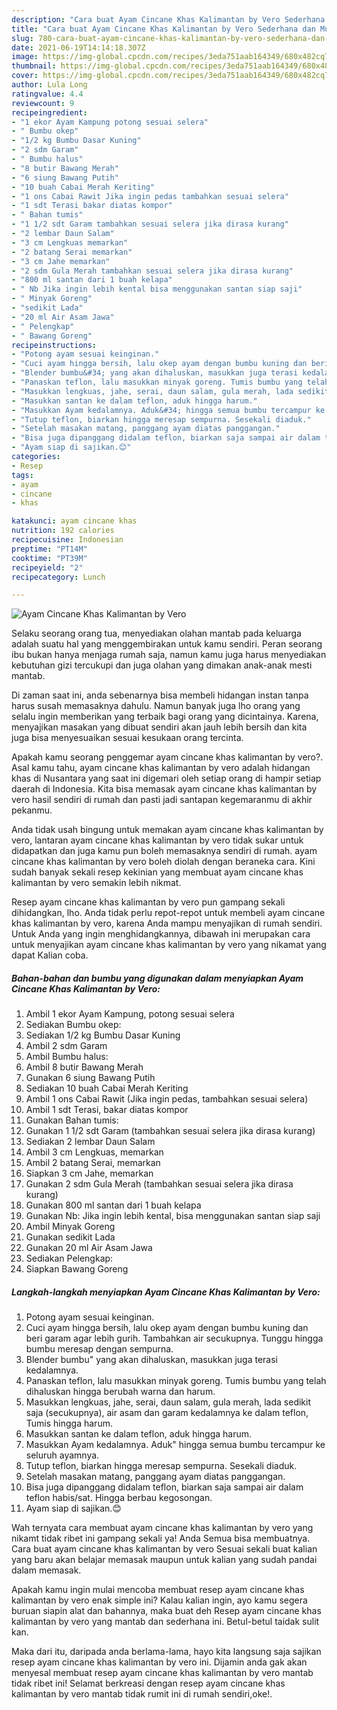 ```yaml
---
description: "Cara buat Ayam Cincane Khas Kalimantan by Vero Sederhana dan Mudah Dibuat"
title: "Cara buat Ayam Cincane Khas Kalimantan by Vero Sederhana dan Mudah Dibuat"
slug: 780-cara-buat-ayam-cincane-khas-kalimantan-by-vero-sederhana-dan-mudah-dibuat
date: 2021-06-19T14:14:18.307Z
image: https://img-global.cpcdn.com/recipes/3eda751aab164349/680x482cq70/ayam-cincane-khas-kalimantan-by-vero-foto-resep-utama.jpg
thumbnail: https://img-global.cpcdn.com/recipes/3eda751aab164349/680x482cq70/ayam-cincane-khas-kalimantan-by-vero-foto-resep-utama.jpg
cover: https://img-global.cpcdn.com/recipes/3eda751aab164349/680x482cq70/ayam-cincane-khas-kalimantan-by-vero-foto-resep-utama.jpg
author: Lula Long
ratingvalue: 4.4
reviewcount: 9
recipeingredient:
- "1 ekor Ayam Kampung potong sesuai selera"
- " Bumbu okep"
- "1/2 kg Bumbu Dasar Kuning"
- "2 sdm Garam"
- " Bumbu halus"
- "8 butir Bawang Merah"
- "6 siung Bawang Putih"
- "10 buah Cabai Merah Keriting"
- "1 ons Cabai Rawit Jika ingin pedas tambahkan sesuai selera"
- "1 sdt Terasi bakar diatas kompor"
- " Bahan tumis"
- "1 1/2 sdt Garam tambahkan sesuai selera jika dirasa kurang"
- "2 lembar Daun Salam"
- "3 cm Lengkuas memarkan"
- "2 batang Serai memarkan"
- "3 cm Jahe memarkan"
- "2 sdm Gula Merah tambahkan sesuai selera jika dirasa kurang"
- "800 ml santan dari 1 buah kelapa"
- " Nb Jika ingin lebih kental bisa menggunakan santan siap saji"
- " Minyak Goreng"
- "sedikit Lada"
- "20 ml Air Asam Jawa"
- " Pelengkap"
- " Bawang Goreng"
recipeinstructions:
- "Potong ayam sesuai keinginan."
- "Cuci ayam hingga bersih, lalu okep ayam dengan bumbu kuning dan beri garam agar lebih gurih. Tambahkan air secukupnya. Tunggu hingga bumbu meresap dengan sempurna."
- "Blender bumbu&#34; yang akan dihaluskan, masukkan juga terasi kedalamnya."
- "Panaskan teflon, lalu masukkan minyak goreng. Tumis bumbu yang telah dihaluskan hingga berubah warna dan harum."
- "Masukkan lengkuas, jahe, serai, daun salam, gula merah, lada sedikit saja (secukupnya), air asam dan garam kedalamnya ke dalam teflon, Tumis hingga harum."
- "Masukkan santan ke dalam teflon, aduk hingga harum."
- "Masukkan Ayam kedalamnya. Aduk&#34; hingga semua bumbu tercampur ke seluruh ayamnya."
- "Tutup teflon, biarkan hingga meresap sempurna. Sesekali diaduk."
- "Setelah masakan matang, panggang ayam diatas panggangan."
- "Bisa juga dipanggang didalam teflon, biarkan saja sampai air dalam teflon habis/sat. Hingga berbau kegosongan."
- "Ayam siap di sajikan.😊"
categories:
- Resep
tags:
- ayam
- cincane
- khas

katakunci: ayam cincane khas 
nutrition: 192 calories
recipecuisine: Indonesian
preptime: "PT14M"
cooktime: "PT39M"
recipeyield: "2"
recipecategory: Lunch

---
```



![Ayam Cincane Khas Kalimantan by Vero](https://img-global.cpcdn.com/recipes/3eda751aab164349/680x482cq70/ayam-cincane-khas-kalimantan-by-vero-foto-resep-utama.jpg)

Selaku seorang orang tua, menyediakan olahan mantab pada keluarga adalah suatu hal yang menggembirakan untuk kamu sendiri. Peran seorang ibu bukan hanya menjaga rumah saja, namun kamu juga harus menyediakan kebutuhan gizi tercukupi dan juga olahan yang dimakan anak-anak mesti mantab.

Di zaman  saat ini, anda sebenarnya bisa membeli hidangan instan tanpa harus susah memasaknya dahulu. Namun banyak juga lho orang yang selalu ingin memberikan yang terbaik bagi orang yang dicintainya. Karena, menyajikan masakan yang dibuat sendiri akan jauh lebih bersih dan kita juga bisa menyesuaikan sesuai kesukaan orang tercinta. 



Apakah kamu seorang penggemar ayam cincane khas kalimantan by vero?. Asal kamu tahu, ayam cincane khas kalimantan by vero adalah hidangan khas di Nusantara yang saat ini digemari oleh setiap orang di hampir setiap daerah di Indonesia. Kita bisa memasak ayam cincane khas kalimantan by vero hasil sendiri di rumah dan pasti jadi santapan kegemaranmu di akhir pekanmu.

Anda tidak usah bingung untuk memakan ayam cincane khas kalimantan by vero, lantaran ayam cincane khas kalimantan by vero tidak sukar untuk didapatkan dan juga kamu pun boleh memasaknya sendiri di rumah. ayam cincane khas kalimantan by vero boleh diolah dengan beraneka cara. Kini sudah banyak sekali resep kekinian yang membuat ayam cincane khas kalimantan by vero semakin lebih nikmat.

Resep ayam cincane khas kalimantan by vero pun gampang sekali dihidangkan, lho. Anda tidak perlu repot-repot untuk membeli ayam cincane khas kalimantan by vero, karena Anda mampu menyajikan di rumah sendiri. Untuk Anda yang ingin menghidangkannya, dibawah ini merupakan cara untuk menyajikan ayam cincane khas kalimantan by vero yang nikamat yang dapat Kalian coba.

<!--inarticleads1-->

##### Bahan-bahan dan bumbu yang digunakan dalam menyiapkan Ayam Cincane Khas Kalimantan by Vero:

1. Ambil 1 ekor Ayam Kampung, potong sesuai selera
1. Sediakan  Bumbu okep:
1. Sediakan 1/2 kg Bumbu Dasar Kuning
1. Ambil 2 sdm Garam
1. Ambil  Bumbu halus:
1. Ambil 8 butir Bawang Merah
1. Gunakan 6 siung Bawang Putih
1. Sediakan 10 buah Cabai Merah Keriting
1. Ambil 1 ons Cabai Rawit (Jika ingin pedas, tambahkan sesuai selera)
1. Ambil 1 sdt Terasi, bakar diatas kompor
1. Gunakan  Bahan tumis:
1. Gunakan 1 1/2 sdt Garam (tambahkan sesuai selera jika dirasa kurang)
1. Sediakan 2 lembar Daun Salam
1. Ambil 3 cm Lengkuas, memarkan
1. Ambil 2 batang Serai, memarkan
1. Siapkan 3 cm Jahe, memarkan
1. Gunakan 2 sdm Gula Merah (tambahkan sesuai selera jika dirasa kurang)
1. Gunakan 800 ml santan dari 1 buah kelapa
1. Gunakan  Nb: Jika ingin lebih kental, bisa menggunakan santan siap saji
1. Ambil  Minyak Goreng
1. Gunakan sedikit Lada
1. Gunakan 20 ml Air Asam Jawa
1. Sediakan  Pelengkap:
1. Siapkan  Bawang Goreng




<!--inarticleads2-->

##### Langkah-langkah menyiapkan Ayam Cincane Khas Kalimantan by Vero:

1. Potong ayam sesuai keinginan.
1. Cuci ayam hingga bersih, lalu okep ayam dengan bumbu kuning dan beri garam agar lebih gurih. Tambahkan air secukupnya. Tunggu hingga bumbu meresap dengan sempurna.
1. Blender bumbu&#34; yang akan dihaluskan, masukkan juga terasi kedalamnya.
1. Panaskan teflon, lalu masukkan minyak goreng. Tumis bumbu yang telah dihaluskan hingga berubah warna dan harum.
1. Masukkan lengkuas, jahe, serai, daun salam, gula merah, lada sedikit saja (secukupnya), air asam dan garam kedalamnya ke dalam teflon, Tumis hingga harum.
1. Masukkan santan ke dalam teflon, aduk hingga harum.
1. Masukkan Ayam kedalamnya. Aduk&#34; hingga semua bumbu tercampur ke seluruh ayamnya.
1. Tutup teflon, biarkan hingga meresap sempurna. Sesekali diaduk.
1. Setelah masakan matang, panggang ayam diatas panggangan.
1. Bisa juga dipanggang didalam teflon, biarkan saja sampai air dalam teflon habis/sat. Hingga berbau kegosongan.
1. Ayam siap di sajikan.😊




Wah ternyata cara membuat ayam cincane khas kalimantan by vero yang nikamt tidak ribet ini gampang sekali ya! Anda Semua bisa membuatnya. Cara buat ayam cincane khas kalimantan by vero Sesuai sekali buat kalian yang baru akan belajar memasak maupun untuk kalian yang sudah pandai dalam memasak.

Apakah kamu ingin mulai mencoba membuat resep ayam cincane khas kalimantan by vero enak simple ini? Kalau kalian ingin, ayo kamu segera buruan siapin alat dan bahannya, maka buat deh Resep ayam cincane khas kalimantan by vero yang mantab dan sederhana ini. Betul-betul taidak sulit kan. 

Maka dari itu, daripada anda berlama-lama, hayo kita langsung saja sajikan resep ayam cincane khas kalimantan by vero ini. Dijamin anda gak akan menyesal membuat resep ayam cincane khas kalimantan by vero mantab tidak ribet ini! Selamat berkreasi dengan resep ayam cincane khas kalimantan by vero mantab tidak rumit ini di rumah sendiri,oke!.

